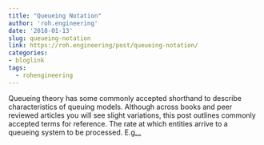 ```yaml
---
title: "Queueing Notation"
author: 'roh.engineering'
date: '2018-01-13'
slug: queueing-notation
link: https://roh.engineering/post/queueing-notation/
categories:
- bloglink
tags:
  - rohengineering
---
```


Queueing theory has some commonly accepted shorthand to describe characteristics of queuing models. Although across books and peer reviewed articles you will see slight variations, this post outlines commonly accepted terms for reference. The rate at which entities arrive to a queueing system to be processed. E.g[... <i class="fas fa-external-link-alt"></i>](https://roh.engineering/post/queueing-notation/)

